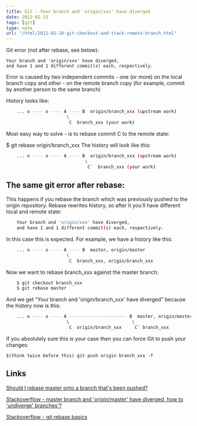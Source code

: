 ```yaml
---
title: Git - Your branch and 'origin/xxx' have diverged
date: 2012-02-13
tags: [git]
type: note
url: "/html/2012-02-10-git-checkout-and-track-remote-branch.html"
---
```


Git error (not after rebase, see below):

    Your branch and 'origin/xxx' have diverged,
    and have 1 and 1 different commit(s) each, respectively.

Error is caused by two independent commits - one (or more) on the local branch copy and other - on the remote branch copy (for example, commit by another person to the same branch)

<!-- more -->
History looks like:

```bash
    ... o ---- o ---- A ---- B  origin/branch_xxx (upstream work)
                       \
                        C  branch_xxx (your work)
```

Most easy way to solve - is to rebase commit C to the remote state:

$ git rebase origin/branch_xxx
The history will look like this:

```bash
    ... o ---- o ---- A ---- B  origin/branch_xxx (upstream work)
                              \
                               C`  branch_xxx (your work)
```

The same git error after rebase:
--------------------------------------------

This happens if you rebase the branch which was previously pushed to the origin repository.
Rebase rewrites history, so after it you'll have different local and remote state:

```bash
    Your branch and 'origin/xxx' have diverged,
    and have 1 and 1 different commit(s) each, respectively.
```

In this case this is expected. For example, we have a history like this:

```bash
    ... o ---- o ---- A ---- B  master, origin/master
                       \
                        C  branch_xxx, origin/branch_xxx
```

Now we want to rebase branch_xxx against the master branch:

```bash
    $ git checkout branch_xxx
    $ git rebase master
```

And we get "Your branch and 'origin/branch_xxx' have diverged" because the history now is this:

```bash
    ... o ---- o ---- A ---------------------- B  master, origin/master
                       \                        \
                        C  origin/branch_xxx     C` branch_xxx
```

If you absolutely sure this is your case then you can force Git to push your changes:

    $(think twice before this) git push origin branch_xxx -f

Links
--------------------------------------------

[Should I rebase master onto a branch that's been pushed?](http://stackoverflow.com/questions/34918268/should-i-rebase-master-onto-a-branch-thats-been-pushed/34946769#34946769)

[Stackoverflow - master branch and 'origin/master' have diverged, how to 'undiverge' branches'?](http://stackoverflow.com/questions/2452226/master-branch-and-origin-master-have-diverged-how-to-undiverge-branches)

[Stackoverflow - git rebase basics](http://stackoverflow.com/questions/11563319/git-rebase-basics)
